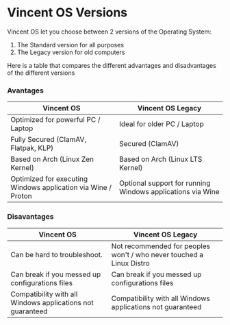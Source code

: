 # Vincent OS Versions

Vincent OS let you choose between 2 versions of the Operating System:

1. The Standard version for all purposes
2. The Legacy version for old computers

Here is a table that compares the different advantages and disadvantages of the different versions

### Avantages

| Vincent OS                                                    | Vincent OS Legacy                                          |
| ------------------------------------------------------------- | ---------------------------------------------------------- |
| Optimized for powerful PC / Laptop                            | Ideal for older PC / Laptop                                |
| Fully Secured (ClamAV, Flatpak, KLP)                          | Secured (ClamAV)                                           |
| Based on Arch (Linux Zen Kernel)                              | Based on Arch (Linux LTS Kernel)                           |
| Optimized for executing Windows application via Wine / Proton | Optional support for running Windows applications via Wine |

### Disavantages

| Vincent OS                                                 | Vincent OS Legacy                                                    |
| ---------------------------------------------------------- | -------------------------------------------------------------------- |
| Can be hard to troubleshoot.                               | Not recommended for peoples won't / who never touched a Linux Distro |
| Can break if you messed up configurations files            | Can break if you messed up configurations files                      |
| Compatibility with all Windows applications not guaranteed | Compatibility with all Windows applications not guaranteed           |

